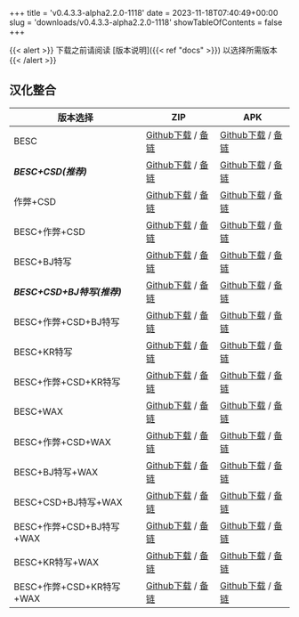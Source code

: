 
+++
title = 'v0.4.3.3-alpha2.2.0-1118'
date = 2023-11-18T07:40:49+00:00
slug = 'downloads/v0.4.3.3-alpha2.2.0-1118'
showTableOfContents = false
+++

{{< alert >}}
下载之前请阅读 [版本说明]({{< ref "docs" >}}) 以选择所需版本
{{< /alert >}}

## 汉化整合

|         版本选择          |                                                                                                                                                                              ZIP                                                                                                                                                                               |                                                                                                                                                                              APK                                                                                                                                                                               |
|---------------------------|----------------------------------------------------------------------------------------------------------------------------------------------------------------------------------------------------------------------------------------------------------------------------------------------------------------------------------------------------------------|----------------------------------------------------------------------------------------------------------------------------------------------------------------------------------------------------------------------------------------------------------------------------------------------------------------------------------------------------------------|
|BESC                       |[Github下载](https://github.com/DoL-Lyra/Lyra/releases/download/v0.4.3.3-alpha2.2.0-1118/DoL-0.4.3.3-chsmods-v2.6.0-besc-1118.zip ) / [备链](https://ghfast.top/https://github.com/DoL-Lyra/Lyra/releases/download/v0.4.3.3-alpha2.2.0-1118/DoL-0.4.3.3-chsmods-v2.6.0-besc-1118.zip )                                                  |[Github下载](https://github.com/DoL-Lyra/Lyra/releases/download/v0.4.3.3-alpha2.2.0-1118/DoL-0.4.3.3-chsmods-v2.6.0-besc-1118.apk ) / [备链](https://ghfast.top/https://github.com/DoL-Lyra/Lyra/releases/download/v0.4.3.3-alpha2.2.0-1118/DoL-0.4.3.3-chsmods-v2.6.0-besc-1118.apk )                                                  |
|***BESC+CSD(推荐)***       |[Github下载](https://github.com/DoL-Lyra/Lyra/releases/download/v0.4.3.3-alpha2.2.0-1118/DoL-0.4.3.3-chsmods-v2.6.0-besc-csd-1118.zip ) / [备链](https://ghfast.top/https://github.com/DoL-Lyra/Lyra/releases/download/v0.4.3.3-alpha2.2.0-1118/DoL-0.4.3.3-chsmods-v2.6.0-besc-csd-1118.zip )                                          |[Github下载](https://github.com/DoL-Lyra/Lyra/releases/download/v0.4.3.3-alpha2.2.0-1118/DoL-0.4.3.3-chsmods-v2.6.0-besc-csd-1118.apk ) / [备链](https://ghfast.top/https://github.com/DoL-Lyra/Lyra/releases/download/v0.4.3.3-alpha2.2.0-1118/DoL-0.4.3.3-chsmods-v2.6.0-besc-csd-1118.apk )                                          |
|作弊+CSD                   |[Github下载](https://github.com/DoL-Lyra/Lyra/releases/download/v0.4.3.3-alpha2.2.0-1118/DoL-0.4.3.3-chsmods-v2.6.0-cheat-csd-1118.zip ) / [备链](https://ghfast.top/https://github.com/DoL-Lyra/Lyra/releases/download/v0.4.3.3-alpha2.2.0-1118/DoL-0.4.3.3-chsmods-v2.6.0-cheat-csd-1118.zip )                                        |[Github下载](https://github.com/DoL-Lyra/Lyra/releases/download/v0.4.3.3-alpha2.2.0-1118/DoL-0.4.3.3-chsmods-v2.6.0-cheat-csd-1118.apk ) / [备链](https://ghfast.top/https://github.com/DoL-Lyra/Lyra/releases/download/v0.4.3.3-alpha2.2.0-1118/DoL-0.4.3.3-chsmods-v2.6.0-cheat-csd-1118.apk )                                        |
|BESC+作弊+CSD              |[Github下载](https://github.com/DoL-Lyra/Lyra/releases/download/v0.4.3.3-alpha2.2.0-1118/DoL-0.4.3.3-chsmods-v2.6.0-besc-cheat-csd-1118.zip ) / [备链](https://ghfast.top/https://github.com/DoL-Lyra/Lyra/releases/download/v0.4.3.3-alpha2.2.0-1118/DoL-0.4.3.3-chsmods-v2.6.0-besc-cheat-csd-1118.zip )                              |[Github下载](https://github.com/DoL-Lyra/Lyra/releases/download/v0.4.3.3-alpha2.2.0-1118/DoL-0.4.3.3-chsmods-v2.6.0-besc-cheat-csd-1118.apk ) / [备链](https://ghfast.top/https://github.com/DoL-Lyra/Lyra/releases/download/v0.4.3.3-alpha2.2.0-1118/DoL-0.4.3.3-chsmods-v2.6.0-besc-cheat-csd-1118.apk )                              |
|BESC+BJ特写                |[Github下载](https://github.com/DoL-Lyra/Lyra/releases/download/v0.4.3.3-alpha2.2.0-1118/DoL-0.4.3.3-chsmods-v2.6.0-besc-sideviewbj-1118.zip ) / [备链](https://ghfast.top/https://github.com/DoL-Lyra/Lyra/releases/download/v0.4.3.3-alpha2.2.0-1118/DoL-0.4.3.3-chsmods-v2.6.0-besc-sideviewbj-1118.zip )                            |[Github下载](https://github.com/DoL-Lyra/Lyra/releases/download/v0.4.3.3-alpha2.2.0-1118/DoL-0.4.3.3-chsmods-v2.6.0-besc-sideviewbj-1118.apk ) / [备链](https://ghfast.top/https://github.com/DoL-Lyra/Lyra/releases/download/v0.4.3.3-alpha2.2.0-1118/DoL-0.4.3.3-chsmods-v2.6.0-besc-sideviewbj-1118.apk )                            |
|***BESC+CSD+BJ特写(推荐)***|[Github下载](https://github.com/DoL-Lyra/Lyra/releases/download/v0.4.3.3-alpha2.2.0-1118/DoL-0.4.3.3-chsmods-v2.6.0-besc-csd-sideviewbj-1118.zip ) / [备链](https://ghfast.top/https://github.com/DoL-Lyra/Lyra/releases/download/v0.4.3.3-alpha2.2.0-1118/DoL-0.4.3.3-chsmods-v2.6.0-besc-csd-sideviewbj-1118.zip )                    |[Github下载](https://github.com/DoL-Lyra/Lyra/releases/download/v0.4.3.3-alpha2.2.0-1118/DoL-0.4.3.3-chsmods-v2.6.0-besc-csd-sideviewbj-1118.apk ) / [备链](https://ghfast.top/https://github.com/DoL-Lyra/Lyra/releases/download/v0.4.3.3-alpha2.2.0-1118/DoL-0.4.3.3-chsmods-v2.6.0-besc-csd-sideviewbj-1118.apk )                    |
|BESC+作弊+CSD+BJ特写       |[Github下载](https://github.com/DoL-Lyra/Lyra/releases/download/v0.4.3.3-alpha2.2.0-1118/DoL-0.4.3.3-chsmods-v2.6.0-besc-cheat-csd-sideviewbj-1118.zip ) / [备链](https://ghfast.top/https://github.com/DoL-Lyra/Lyra/releases/download/v0.4.3.3-alpha2.2.0-1118/DoL-0.4.3.3-chsmods-v2.6.0-besc-cheat-csd-sideviewbj-1118.zip )        |[Github下载](https://github.com/DoL-Lyra/Lyra/releases/download/v0.4.3.3-alpha2.2.0-1118/DoL-0.4.3.3-chsmods-v2.6.0-besc-cheat-csd-sideviewbj-1118.apk ) / [备链](https://ghfast.top/https://github.com/DoL-Lyra/Lyra/releases/download/v0.4.3.3-alpha2.2.0-1118/DoL-0.4.3.3-chsmods-v2.6.0-besc-cheat-csd-sideviewbj-1118.apk )        |
|BESC+KR特写                |[Github下载](https://github.com/DoL-Lyra/Lyra/releases/download/v0.4.3.3-alpha2.2.0-1118/DoL-0.4.3.3-chsmods-v2.6.0-besc-sideviewkr-1118.zip ) / [备链](https://ghfast.top/https://github.com/DoL-Lyra/Lyra/releases/download/v0.4.3.3-alpha2.2.0-1118/DoL-0.4.3.3-chsmods-v2.6.0-besc-sideviewkr-1118.zip )                            |[Github下载](https://github.com/DoL-Lyra/Lyra/releases/download/v0.4.3.3-alpha2.2.0-1118/DoL-0.4.3.3-chsmods-v2.6.0-besc-sideviewkr-1118.apk ) / [备链](https://ghfast.top/https://github.com/DoL-Lyra/Lyra/releases/download/v0.4.3.3-alpha2.2.0-1118/DoL-0.4.3.3-chsmods-v2.6.0-besc-sideviewkr-1118.apk )                            |
|BESC+作弊+CSD+KR特写       |[Github下载](https://github.com/DoL-Lyra/Lyra/releases/download/v0.4.3.3-alpha2.2.0-1118/DoL-0.4.3.3-chsmods-v2.6.0-besc-cheat-csd-sideviewkr-1118.zip ) / [备链](https://ghfast.top/https://github.com/DoL-Lyra/Lyra/releases/download/v0.4.3.3-alpha2.2.0-1118/DoL-0.4.3.3-chsmods-v2.6.0-besc-cheat-csd-sideviewkr-1118.zip )        |[Github下载](https://github.com/DoL-Lyra/Lyra/releases/download/v0.4.3.3-alpha2.2.0-1118/DoL-0.4.3.3-chsmods-v2.6.0-besc-cheat-csd-sideviewkr-1118.apk ) / [备链](https://ghfast.top/https://github.com/DoL-Lyra/Lyra/releases/download/v0.4.3.3-alpha2.2.0-1118/DoL-0.4.3.3-chsmods-v2.6.0-besc-cheat-csd-sideviewkr-1118.apk )        |
|BESC+WAX                   |[Github下载](https://github.com/DoL-Lyra/Lyra/releases/download/v0.4.3.3-alpha2.2.0-1118/DoL-0.4.3.3-chsmods-v2.6.0-besc-wax-1118.zip ) / [备链](https://ghfast.top/https://github.com/DoL-Lyra/Lyra/releases/download/v0.4.3.3-alpha2.2.0-1118/DoL-0.4.3.3-chsmods-v2.6.0-besc-wax-1118.zip )                                          |[Github下载](https://github.com/DoL-Lyra/Lyra/releases/download/v0.4.3.3-alpha2.2.0-1118/DoL-0.4.3.3-chsmods-v2.6.0-besc-wax-1118.apk ) / [备链](https://ghfast.top/https://github.com/DoL-Lyra/Lyra/releases/download/v0.4.3.3-alpha2.2.0-1118/DoL-0.4.3.3-chsmods-v2.6.0-besc-wax-1118.apk )                                          |
|BESC+作弊+CSD+WAX          |[Github下载](https://github.com/DoL-Lyra/Lyra/releases/download/v0.4.3.3-alpha2.2.0-1118/DoL-0.4.3.3-chsmods-v2.6.0-besc-wax-cheat-csd-1118.zip ) / [备链](https://ghfast.top/https://github.com/DoL-Lyra/Lyra/releases/download/v0.4.3.3-alpha2.2.0-1118/DoL-0.4.3.3-chsmods-v2.6.0-besc-wax-cheat-csd-1118.zip )                      |[Github下载](https://github.com/DoL-Lyra/Lyra/releases/download/v0.4.3.3-alpha2.2.0-1118/DoL-0.4.3.3-chsmods-v2.6.0-besc-wax-cheat-csd-1118.apk ) / [备链](https://ghfast.top/https://github.com/DoL-Lyra/Lyra/releases/download/v0.4.3.3-alpha2.2.0-1118/DoL-0.4.3.3-chsmods-v2.6.0-besc-wax-cheat-csd-1118.apk )                      |
|BESC+BJ特写+WAX            |[Github下载](https://github.com/DoL-Lyra/Lyra/releases/download/v0.4.3.3-alpha2.2.0-1118/DoL-0.4.3.3-chsmods-v2.6.0-besc-wax-sideviewbj-1118.zip ) / [备链](https://ghfast.top/https://github.com/DoL-Lyra/Lyra/releases/download/v0.4.3.3-alpha2.2.0-1118/DoL-0.4.3.3-chsmods-v2.6.0-besc-wax-sideviewbj-1118.zip )                    |[Github下载](https://github.com/DoL-Lyra/Lyra/releases/download/v0.4.3.3-alpha2.2.0-1118/DoL-0.4.3.3-chsmods-v2.6.0-besc-wax-sideviewbj-1118.apk ) / [备链](https://ghfast.top/https://github.com/DoL-Lyra/Lyra/releases/download/v0.4.3.3-alpha2.2.0-1118/DoL-0.4.3.3-chsmods-v2.6.0-besc-wax-sideviewbj-1118.apk )                    |
|BESC+CSD+BJ特写+WAX        |[Github下载](https://github.com/DoL-Lyra/Lyra/releases/download/v0.4.3.3-alpha2.2.0-1118/DoL-0.4.3.3-chsmods-v2.6.0-besc-wax-csd-sideviewbj-1118.zip ) / [备链](https://ghfast.top/https://github.com/DoL-Lyra/Lyra/releases/download/v0.4.3.3-alpha2.2.0-1118/DoL-0.4.3.3-chsmods-v2.6.0-besc-wax-csd-sideviewbj-1118.zip )            |[Github下载](https://github.com/DoL-Lyra/Lyra/releases/download/v0.4.3.3-alpha2.2.0-1118/DoL-0.4.3.3-chsmods-v2.6.0-besc-wax-csd-sideviewbj-1118.apk ) / [备链](https://ghfast.top/https://github.com/DoL-Lyra/Lyra/releases/download/v0.4.3.3-alpha2.2.0-1118/DoL-0.4.3.3-chsmods-v2.6.0-besc-wax-csd-sideviewbj-1118.apk )            |
|BESC+作弊+CSD+BJ特写+WAX   |[Github下载](https://github.com/DoL-Lyra/Lyra/releases/download/v0.4.3.3-alpha2.2.0-1118/DoL-0.4.3.3-chsmods-v2.6.0-besc-wax-cheat-csd-sideviewbj-1118.zip ) / [备链](https://ghfast.top/https://github.com/DoL-Lyra/Lyra/releases/download/v0.4.3.3-alpha2.2.0-1118/DoL-0.4.3.3-chsmods-v2.6.0-besc-wax-cheat-csd-sideviewbj-1118.zip )|[Github下载](https://github.com/DoL-Lyra/Lyra/releases/download/v0.4.3.3-alpha2.2.0-1118/DoL-0.4.3.3-chsmods-v2.6.0-besc-wax-cheat-csd-sideviewbj-1118.apk ) / [备链](https://ghfast.top/https://github.com/DoL-Lyra/Lyra/releases/download/v0.4.3.3-alpha2.2.0-1118/DoL-0.4.3.3-chsmods-v2.6.0-besc-wax-cheat-csd-sideviewbj-1118.apk )|
|BESC+KR特写+WAX            |[Github下载](https://github.com/DoL-Lyra/Lyra/releases/download/v0.4.3.3-alpha2.2.0-1118/DoL-0.4.3.3-chsmods-v2.6.0-besc-wax-sideviewkr-1118.zip ) / [备链](https://ghfast.top/https://github.com/DoL-Lyra/Lyra/releases/download/v0.4.3.3-alpha2.2.0-1118/DoL-0.4.3.3-chsmods-v2.6.0-besc-wax-sideviewkr-1118.zip )                    |[Github下载](https://github.com/DoL-Lyra/Lyra/releases/download/v0.4.3.3-alpha2.2.0-1118/DoL-0.4.3.3-chsmods-v2.6.0-besc-wax-sideviewkr-1118.apk ) / [备链](https://ghfast.top/https://github.com/DoL-Lyra/Lyra/releases/download/v0.4.3.3-alpha2.2.0-1118/DoL-0.4.3.3-chsmods-v2.6.0-besc-wax-sideviewkr-1118.apk )                    |
|BESC+作弊+CSD+KR特写+WAX   |[Github下载](https://github.com/DoL-Lyra/Lyra/releases/download/v0.4.3.3-alpha2.2.0-1118/DoL-0.4.3.3-chsmods-v2.6.0-besc-wax-cheat-csd-sideviewkr-1118.zip ) / [备链](https://ghfast.top/https://github.com/DoL-Lyra/Lyra/releases/download/v0.4.3.3-alpha2.2.0-1118/DoL-0.4.3.3-chsmods-v2.6.0-besc-wax-cheat-csd-sideviewkr-1118.zip )|[Github下载](https://github.com/DoL-Lyra/Lyra/releases/download/v0.4.3.3-alpha2.2.0-1118/DoL-0.4.3.3-chsmods-v2.6.0-besc-wax-cheat-csd-sideviewkr-1118.apk ) / [备链](https://ghfast.top/https://github.com/DoL-Lyra/Lyra/releases/download/v0.4.3.3-alpha2.2.0-1118/DoL-0.4.3.3-chsmods-v2.6.0-besc-wax-cheat-csd-sideviewkr-1118.apk )|
